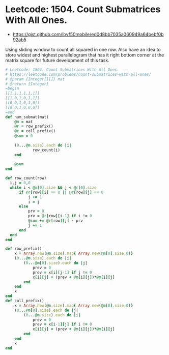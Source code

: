 # Leetcode: 1504. Count Submatrices With All Ones.

- https://gist.github.com/lbvf50mobile/ed0d8bb7035a060949a64bebf0b92ab5


Using sliding window to count all squared in one row. Also have an idea to store widest and highest parallelogram that has it right bottom corner at the matrix square for future development of this task.


```Ruby
# Leetcode: 1504. Count Submatrices With All Ones.
# https://leetcode.com/problems/count-submatrices-with-all-ones/
# @param {Integer[][]} mat
# @return {Integer}
=begin
[[1,1,1,1,1,1]]
[[1,0,1,0,1,1]]
[[0,0,1,0,1,0]]
[[0,0,1,0,0,0]]
=end
def num_submat(mat)
    @m = mat
    @r = row_prefix()
    @c = coll_prefix()
    @sum = 0
    
    (0...@m.size).each do |i|
            row_count(i)
    end
    
    @sum
end

def row_count(row)
  i,j = 0,0
  while i < @m[0].size && j < @r[0].size
      if @r[row][i] == 0 || @r[row][j] == 0
          j += 1
          i = j
      else
          prv = 0
          prv = @r[row][i-1] if i != 0
          @sum += @r[row][j] - prv
          j += 1
      end
  end
end

def row_prefix()
    x = Array.new(@m.size).map{ Array.new(@m[0].size,0)}
    (0...@m.size).each do |i|
        (0...@m[0].size).each do |j|
            prev = 0
            prev = x[i][j-1] if j != 0
            x[i][j] = (prev + @m[i][j])*@m[i][j]
        end
    end
    x
end
def coll_prefix()
    x = Array.new(@m.size).map{ Array.new(@m[0].size,0)}
    (0...@m[0].size).each do |j|
        (0...@m.size).each do |i|
            prev = 0
            prev = x[i-1][j] if i != 0
            x[i][j] = (prev + @m[i][j])*@m[i][j]
        end
    end
    x
end
```